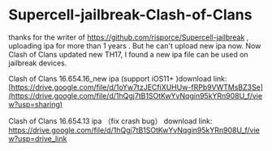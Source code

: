 # Supercell-jailbreak-Clash-of-Clans

thanks for the writer of https://github.com/risporce/Supercell-jailbreak , uploading ipa for more than 1 years . But he can't upload new ipa now. Now Clash of Clans updated new TH17, I found a new ipa file can be used on jailbreak devices.


Clash of Clans 16.654.16_new ipa  (support iOS11+ )download link: [https://drive.google.com/file/d/1oYw7tzJECfiXUHUw-fRPb9VWTMsBZ3Se](https://drive.google.com/file/d/1hQgj7tB1SOtKwYvNqgin95kYRn908U_f/view?usp=sharing)

Clash of Clans 16.654.13 ipa （fix crash bug） download link: https://drive.google.com/file/d/1hQgj7tB1SOtKwYvNqgin95kYRn908U_f/view?usp=drive_link

